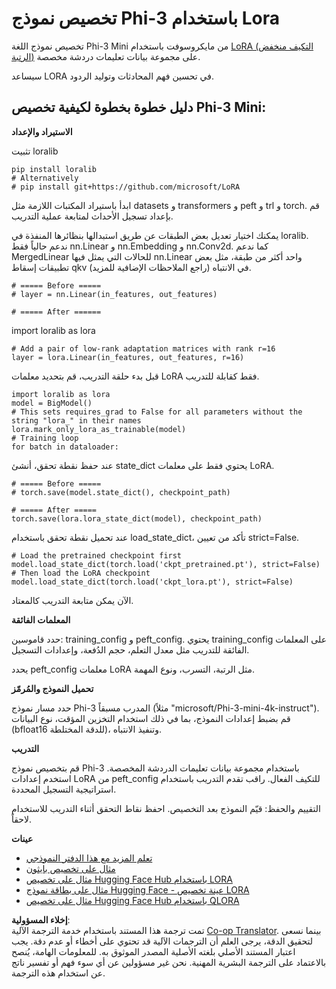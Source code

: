 <!--
CO_OP_TRANSLATOR_METADATA:
{
  "original_hash": "50b6a55a0831b417835087d8b57759fe",
  "translation_date": "2025-07-17T06:27:31+00:00",
  "source_file": "md/03.FineTuning/FineTuning_Lora.md",
  "language_code": "ar"
}
-->
# **تخصيص نموذج Phi-3 باستخدام Lora**

تخصيص نموذج اللغة Phi-3 Mini من مايكروسوفت باستخدام [LoRA (التكيف منخفض الرتبة)](https://github.com/microsoft/LoRA?WT.mc_id=aiml-138114-kinfeylo) على مجموعة بيانات تعليمات دردشة مخصصة.

سيساعد LORA في تحسين فهم المحادثات وتوليد الردود.

## دليل خطوة بخطوة لكيفية تخصيص Phi-3 Mini:

**الاستيراد والإعداد**

تثبيت loralib

```
pip install loralib
# Alternatively
# pip install git+https://github.com/microsoft/LoRA

```

ابدأ باستيراد المكتبات اللازمة مثل datasets و transformers و peft و trl و torch. قم بإعداد تسجيل الأحداث لمتابعة عملية التدريب.

يمكنك اختيار تعديل بعض الطبقات عن طريق استبدالها بنظائرها المنفذة في loralib. ندعم حالياً فقط nn.Linear و nn.Embedding و nn.Conv2d. كما ندعم MergedLinear للحالات التي يمثل فيها nn.Linear واحد أكثر من طبقة، مثل بعض تطبيقات إسقاط qkv في الانتباه (راجع الملاحظات الإضافية للمزيد).

```
# ===== Before =====
# layer = nn.Linear(in_features, out_features)
```

```
# ===== After ======
```

import loralib as lora

```
# Add a pair of low-rank adaptation matrices with rank r=16
layer = lora.Linear(in_features, out_features, r=16)
```

قبل بدء حلقة التدريب، قم بتحديد معلمات LoRA فقط كقابلة للتدريب.

```
import loralib as lora
model = BigModel()
# This sets requires_grad to False for all parameters without the string "lora_" in their names
lora.mark_only_lora_as_trainable(model)
# Training loop
for batch in dataloader:
```

عند حفظ نقطة تحقق، أنشئ state_dict يحتوي فقط على معلمات LoRA.

```
# ===== Before =====
# torch.save(model.state_dict(), checkpoint_path)
```
```
# ===== After =====
torch.save(lora.lora_state_dict(model), checkpoint_path)
```

عند تحميل نقطة تحقق باستخدام load_state_dict، تأكد من تعيين strict=False.

```
# Load the pretrained checkpoint first
model.load_state_dict(torch.load('ckpt_pretrained.pt'), strict=False)
# Then load the LoRA checkpoint
model.load_state_dict(torch.load('ckpt_lora.pt'), strict=False)
```

الآن يمكن متابعة التدريب كالمعتاد.

**المعلمات الفائقة**

حدد قاموسين: training_config و peft_config. يحتوي training_config على المعلمات الفائقة للتدريب مثل معدل التعلم، حجم الدُفعة، وإعدادات التسجيل.

يحدد peft_config معلمات LoRA مثل الرتبة، التسرب، ونوع المهمة.

**تحميل النموذج والمُرمّز**

حدد مسار نموذج Phi-3 المدرب مسبقاً (مثلاً "microsoft/Phi-3-mini-4k-instruct"). قم بضبط إعدادات النموذج، بما في ذلك استخدام التخزين المؤقت، نوع البيانات (bfloat16 للدقة المختلطة)، وتنفيذ الانتباه.

**التدريب**

قم بتخصيص نموذج Phi-3 باستخدام مجموعة بيانات تعليمات الدردشة المخصصة. استخدم إعدادات LoRA من peft_config للتكيف الفعال. راقب تقدم التدريب باستخدام استراتيجية التسجيل المحددة.

التقييم والحفظ: قيّم النموذج بعد التخصيص. احفظ نقاط التحقق أثناء التدريب للاستخدام لاحقاً.

**عينات**
- [تعلم المزيد مع هذا الدفتر النموذجي](../../../../code/03.Finetuning/Phi_3_Inference_Finetuning.ipynb)
- [مثال على تخصيص بايثون](../../../../code/03.Finetuning/FineTrainingScript.py)
- [مثال على تخصيص Hugging Face Hub باستخدام LORA](../../../../code/03.Finetuning/Phi-3-finetune-lora-python.ipynb)
- [مثال على بطاقة نموذج Hugging Face - عينة تخصيص LORA](https://huggingface.co/microsoft/Phi-3-mini-4k-instruct/blob/main/sample_finetune.py)
- [مثال على تخصيص Hugging Face Hub باستخدام QLORA](../../../../code/03.Finetuning/Phi-3-finetune-qlora-python.ipynb)

**إخلاء المسؤولية**:  
تمت ترجمة هذا المستند باستخدام خدمة الترجمة الآلية [Co-op Translator](https://github.com/Azure/co-op-translator). بينما نسعى لتحقيق الدقة، يرجى العلم أن الترجمات الآلية قد تحتوي على أخطاء أو عدم دقة. يجب اعتبار المستند الأصلي بلغته الأصلية المصدر الموثوق به. للمعلومات الهامة، يُنصح بالاعتماد على الترجمة البشرية المهنية. نحن غير مسؤولين عن أي سوء فهم أو تفسير ناتج عن استخدام هذه الترجمة.
